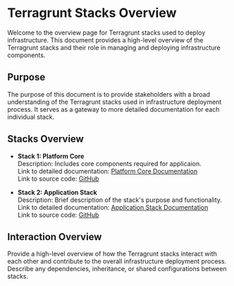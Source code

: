 # Terragrunt Stacks Overview <!-- {docsify-ignore} -->

Welcome to the overview page for Terragrunt stacks used to deploy infrastructure. This document provides a high-level overview of the Terragrunt stacks and their role in managing and deploying infrastructure components.

## Purpose <!-- {docsify-ignore} -->

The purpose of this document is to provide stakeholders with a broad understanding of the Terragrunt stacks used in infrastructure deployment process. It serves as a gateway to more detailed documentation for each individual stack.

## Stacks Overview <!-- {docsify-ignore} -->

- **Stack 1: Platform Core**  
  Description: Includes core components required for applicaion.  
  Link to detailed documentation: [Platform Core Documentation](./platform/index.md)  
  Link to source code: [GitHub](https://github.com/MikalaiYatsyna/terragrunt-infra-platform)

- **Stack 2: Application Stack**  
  Description: Brief description of the stack's purpose and functionality.  
  Link to detailed documentation: [Application Stack Documentation](app-stack/index.md)  
  Link to source code: [GitHub](https://github.com/MikalaiYatsyna/terragrunt-stack)

## Interaction Overview <!-- {docsify-ignore} -->

Provide a high-level overview of how the Terragrunt stacks interact with each other and contribute to the overall infrastructure deployment process. Describe any dependencies, inheritance, or shared configurations between stacks.